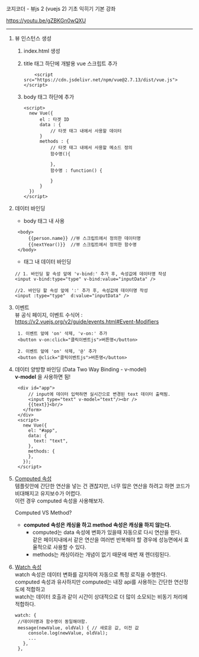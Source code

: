코지코더 - 뷰js 2 (vuejs 2) 기초 익히기 기본 강좌

https://youtu.be/gZBKGn0wQXU

---

1. 뷰 인스턴스 생성

   1. index.html 생성
   2. title 태그 하단에 개발용 vue 스크립트 추가
      ```
          <script src="https://cdn.jsdelivr.net/npm/vue@2.7.13/dist/vue.js"></script>
      ```
   3. body 태그 하단에 추가

      ```
      <script>
        new Vue({
            el : 타겟 ID
            data : {
                // 타겟 태그 내에서 사용할 데이터
            }
            methods : {
                // 타겟 태그 내에서 사용할 메소드 정의
                함수명(){

                },
                함수명 : function() {

                }
            }
        })
      </script>
      ```

2. 데이터 바인딩

   - body 태그 내 사용

   ```
    <body>
        {{person.name}} //뷰 스크립트에서 정의한 데이터명
        {{nextYear()}}  //뷰 스크립트에서 정의한 함수명
    </body>
   ```

   - 태그 내 데이터 바인딩

   ```
   // 1. 바인딩 할 속성 앞에 'v-bind:' 추가 후, 속성값에 데이터명 작성
   <input v-bind:type="type" v-bind:value="inputData" />

   //2. 바인딩 할 속성 앞에 ':' 추가 후, 속성값에 데이터명 작성
   <input :type="type"  d:value="inputData" />
   ```

3. 이벤트  
   뷰 공식 페이지, 이벤트 수식어 : https://v2.vuejs.org/v2/guide/events.html#Event-Modifiers

   ```
    1. 이벤트 앞에 'on' 삭제, 'v-on:' 추가
    <button v-on:click="클릭이벤트js">버튼명</button>

    2. 이벤트 앞에 'on' 삭제, '@' 추가
    <button @click="클릭이벤트js">버튼명</button>
   ```

4. 데이터 양방향 바인딩 (Data Two Way Binding - v-model)  
   **v-model** 을 사용하면 됨!

   ```
    <div id="app">
        // input에 데이터 입력하면 실시간으로 변경된 text 데이터 출력됨.
        <input type="text" v-model="text"/><br />
        {{text}}<br/>
      </form>
    </div>
    <script>
      new Vue({
        el: "#app",
        data: {
          text: "text",
        },
        methods: {
        },
      });
    </script>
   ```

5. [Computed 속성](https://v2.vuejs.org/v2/guide/computed.html)  
   템플릿안에 간단한 연산을 넣는 건 괜찮지만, 너무 많은 연산을 하려고 하면 코드가 비대해지고 유지보수가 어렵다.  
   이런 경우 computed 속성을 사용해보자.

   Computed VS Method?

   - **computed 속성은 캐싱을 하고 method 속성은 캐싱을 하지 않는다.**
     - computed는 data 속성에 변화가 있을때 자동으로 다시 연산을 한다.  
       같은 페이지내에서 같은 연산을 여러번 반복해야 할 경우에 성능면에서 효율적으로 사용할 수 있다.
     - methods는 캐싱이라는 개념이 없기 때문에 매번 재 렌더링된다.

6. [Watch 속성](https://v2.vuejs.org/v2/guide/computed.html#Watchers)  
   watch 속성은 데이터 변화를 감지하여 자동으로 특정 로직을 수행한다.  
   computed 속성과 유사하지만 computed는 내장 api를 사용하는 간단한 연산정도에 적합하고  
   watch는 데이터 호출과 같이 시간이 상대적으로 더 많이 소모되는 비동기 처리에 적합하다.
   ```
   watch: {
    //데이터명과 함수명이 동일해야함.
    message(newValue, oldVal) { // 새로운 값, 이전 값
        console.log(newValue, oldVal);
        ...
      },
    },
   ```
